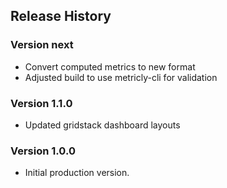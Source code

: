 ## Release History

### Version next

* Convert computed metrics to new format
* Adjusted build to use metricly-cli for validation

### Version 1.1.0

* Updated gridstack dashboard layouts

### Version 1.0.0

* Initial production version.